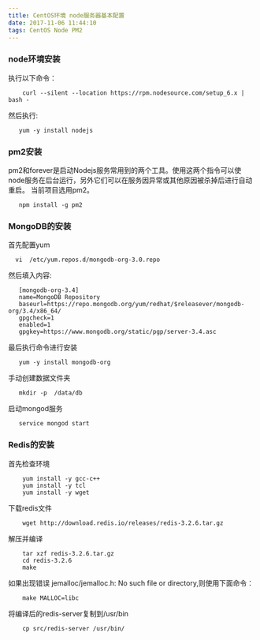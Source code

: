 ```yaml
---
title: CentOS环境 node服务器基本配置
date: 2017-11-06 11:44:10
tags: CentOS Node PM2
---
```


### node环境安装

 执行以下命令：
 ```shell
     curl --silent --location https://rpm.nodesource.com/setup_6.x | bash -
 ```
 然后执行:
  ```shell
     yum -y install nodejs
  ```

### pm2安装
pm2和forever是启动Nodejs服务常用到的两个工具。使用这两个指令可以使node服务在后台运行，另外它们可以在服务因异常或其他原因被杀掉后进行自动重启。
当前项目选用pm2。
```shell
   npm install -g pm2
```

### MongoDB的安装

首先配置yum

```shell
  vi  /etc/yum.repos.d/mongodb-org-3.0.repo
```

然后填入内容:

```shell
   [mongodb-org-3.4]
   name=MongoDB Repository
   baseurl=https://repo.mongodb.org/yum/redhat/$releasever/mongodb-org/3.4/x86_64/
   gpgcheck=1
   enabled=1
   gpgkey=https://www.mongodb.org/static/pgp/server-3.4.asc
```

最后执行命令进行安装

```shell
   yum -y install mongodb-org
```

手动创建数据文件夹

```shell
   mkdir -p  /data/db
```

启动mongod服务

```shell
   service mongod start
```

### Redis的安装

首先检查环境
```
    yum install -y gcc-c++
    yum install -y tcl
    yum install -y wget
```

下载redis文件
```shell
    wget http://download.redis.io/releases/redis-3.2.6.tar.gz
```

解压并编译
```shell
    tar xzf redis-3.2.6.tar.gz
    cd redis-3.2.6
    make
```
如果出现错误 jemalloc/jemalloc.h: No such file or directory,则使用下面命令：

```shell
    make MALLOC=libc
```

将编译后的redis-server复制到/usr/bin

```shell
    cp src/redis-server /usr/bin/
```
